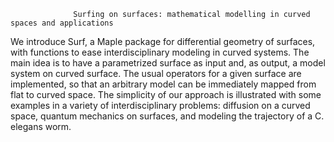                   Surfing on surfaces: mathematical modelling in curved spaces and applications

We introduce Surf, a Maple package for differential geometry of surfaces, with functions to ease interdisciplinary modeling in curved systems. The main idea is to have a parametrized surface as input and, as output, a model  system  on  curved  surface. The  usual  operators  for  a  given  surface are  implemented,  so  that  an  arbitrary  model can  be  immediately  mapped from flat to curved space.  The simplicity of our approach is illustrated with some examples in a variety of interdisciplinary problems:  diffusion on a curved space, quantum mechanics on surfaces, and modeling the trajectory of a C. elegans worm. 
